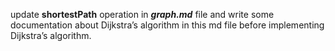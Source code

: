  update **shortestPath** operation in ***graph.md*** file and write some documentation about Dijkstra’s algorithm in this md file before implementing Dijkstra’s algorithm.